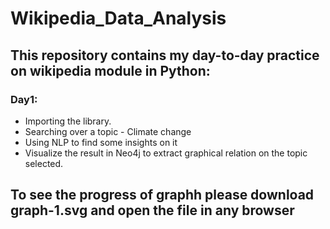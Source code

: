 # Wikipedia_Data_Analysis
## This repository contains my day-to-day practice on wikipedia module in Python:
### Day1:
- Importing the library.
- Searching over a topic - Climate change
- Using NLP to find some insights on it
- Visualize the result in Neo4j to extract graphical relation on the topic selected.

## To see the progress of graphh please download graph-1.svg and open the file in any browser
